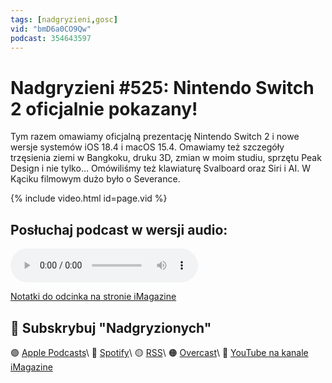 ```yaml
---
tags: [nadgryzieni,gosc]
vid: "bmD6a0CO9Qw"
podcast: 354643597
---
```


# Nadgryzieni #525: Nintendo Switch 2 oficjalnie pokazany!

Tym razem omawiamy oficjalną prezentację Nintendo Switch 2 i nowe wersje systemów iOS 18.4 i macOS 15.4. Omawiamy też szczegóły trzęsienia ziemi w Bangkoku, druku 3D, zmian w moim studiu, sprzętu Peak Design i nie tylko… Omówiliśmy też klawiaturę Svalboard oraz Siri i AI. W Kąciku filmowym  dużo było o Severance.

{% include video.html id=page.vid %}

<!--More-->

## Posłuchaj podcast w wersji audio:

<audio controls>
<source src="https://media.blubrry.com/nadgryzieni/imagazine.stronazen.pl/nadgryzieni/Nadgryzieni-Odcinek-525.mp3" type="audio/mpeg">
</audio>



[Notatki do odcinka na stronie iMagazine](https://imagazine.pl/2025/04/04/525-nintendo-switch-2-oficjalnie-pokazany-nadgryzieni/)

## 🍎 Subskrybuj "Nadgryzionych"

🟣 [Apple Podcasts](https://podcasts.apple.com/pl/podcast/nadgryzieni-rozmowy-nie-tylko-o-tech/id354643597)\\
🔵 [Spotify](https://open.spotify.com/show/5KtWAdPjRr6X0oXHV0FqVf)\\
🟡 [RSS](https://retrorocketnetwork.pl/category/nadgryzieni-rss/feed/)\\
🟠 [Overcast](https://overcast.fm/itunes354643597/nadgryzieni-rozmowy-nie-tylko-o-apple)\\
🔴 [YouTube na kanale iMagazine](https://www.youtube.com/@imagazinepl/podcasts)

<!--podcast: 354643597-->

[n]: https://michael.gratis/nozbe_pl
[np]: https://michael.gratis/nozbepersonal_pl